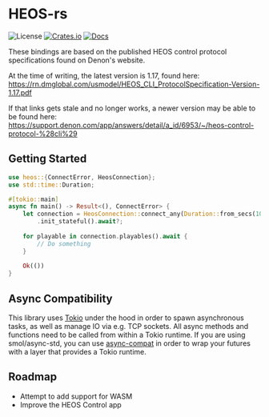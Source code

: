 # HEOS-rs

![License](https://img.shields.io/badge/license-BSD--2--clause%20Plus%20Patent-blue.svg)
[![Crates.io](https://img.shields.io/crates/v/heos.svg)](https://crates.io/crates/heos)
[![Docs](https://docs.rs/heos/badge.svg)](https://docs.rs/heos/latest/heos/)

These bindings are based on the published HEOS control protocol specifications found on Denon's 
website.

At the time of writing, the latest version is 1.17, found here:
https://rn.dmglobal.com/usmodel/HEOS_CLI_ProtocolSpecification-Version-1.17.pdf

If that links gets stale and no longer works, a newer version may be able to be found here:
https://support.denon.com/app/answers/detail/a_id/6953/~/heos-control-protocol-%28cli%29

## Getting Started

```rust
use heos::{ConnectError, HeosConnection};
use std::time::Duration;

#[tokio::main]
async fn main() -> Result<(), ConnectError> {
    let connection = HeosConnection::connect_any(Duration::from_secs(10)).await?
        .init_stateful().await?;
    
    for playable in connection.playables().await {
        // Do something
    }
    
    Ok(())
}
```

## Async Compatibility
This library uses [Tokio](https://tokio.rs/) under the hood in order to spawn asynchronous tasks, as
well as manage IO via e.g. TCP sockets. All async methods and functions need to be called from 
within a Tokio runtime. If you are using smol/async-std, you can use
[async-compat](https://crates.io/crates/async-compat) in order to wrap your futures with a layer
that provides a Tokio runtime.

## Roadmap

* Attempt to add support for WASM
* Improve the HEOS Control app